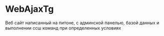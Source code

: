 # WebAjaxTg
Веб сайт написанный на питоне, с админской панелью, базой данных и выполнении ссш команд при определенных условиях
